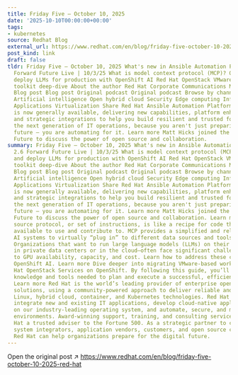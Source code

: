 ```yaml
---
title: Friday Five — October 10, 2025
date: '2025-10-10T00:00:00+00:00'
tags:
- kubernetes
source: Redhat Blog
external_url: https://www.redhat.com/en/blog/friday-five-october-10-2025-red-hat
post_kind: link
draft: false
tldr: Friday Five — October 10, 2025 What's new in Ansible Automation Platform 2.6
  Forward Future Live | 10/3/25 What is model context protocol (MCP)? Optimize and
  deploy LLMs for production with OpenShift AI Red Hat OpenStack VMware Migration
  toolkit deep-dive About the author Red Hat Corporate Communications More like this
  Blog post Blog post Original podcast Original podcast Browse by channel Automation
  Artificial intelligence Open hybrid cloud Security Edge computing Infrastructure
  Applications Virtualization Share Red Hat Ansible Automation Platform (AAP) 2.6
  is now generally available, delivering new capabilities, platform enhancements,
  and strategic integrations to help you build resilient and trusted foundations for
  the next generation of IT operations, because you aren't just preparing for the
  future — you are automating for it. Learn more Matt Hicks joined the hosts of Forward
  Future to discuss the power of open source and collaboration.
summary: Friday Five — October 10, 2025 What's new in Ansible Automation Platform
  2.6 Forward Future Live | 10/3/25 What is model context protocol (MCP)? Optimize
  and deploy LLMs for production with OpenShift AI Red Hat OpenStack VMware Migration
  toolkit deep-dive About the author Red Hat Corporate Communications More like this
  Blog post Blog post Original podcast Original podcast Browse by channel Automation
  Artificial intelligence Open hybrid cloud Security Edge computing Infrastructure
  Applications Virtualization Share Red Hat Ansible Automation Platform (AAP) 2.6
  is now generally available, delivering new capabilities, platform enhancements,
  and strategic integrations to help you build resilient and trusted foundations for
  the next generation of IT operations, because you aren't just preparing for the
  future — you are automating for it. Learn more Matt Hicks joined the hosts of Forward
  Future to discuss the power of open source and collaboration. Learn more An open
  source protocol, or set of instructions, is like a recipe for code that’s freely
  available to use and contribute to. MCP provides a simplified and reliable way for
  AI systems to virtually “plug in” to different data sources and tools. Learn more
  Organizations that want to run large language models (LLMs) on their own infrastructure—whether
  in private data centers or in the cloud—often face significant challenges related
  to GPU availability, capacity, and cost. Learn how to address these challenges with
  OpenShift AI. Learn more Dive deeper into migrating VMware-based workloads to Red
  Hat OpenStack Services on OpenShift. By following this guide, you’ll gain the essential
  knowledge and tools needed to plan and execute a successful, efficient migration.
  Learn more Red Hat is the world’s leading provider of enterprise open source software
  solutions, using a community-powered approach to deliver reliable and high-performing
  Linux, hybrid cloud, container, and Kubernetes technologies. Red Hat helps customers
  integrate new and existing IT applications, develop cloud-native applications, standardize
  on our industry-leading operating system, and automate, secure, and manage complex
  environments. Award-winning support, training, and consulting services make Red
  Hat a trusted adviser to the Fortune 500. As a strategic partner to cloud providers,
  system integrators, application vendors, customers, and open source communities,
  Red Hat can help organizations prepare for the digital future.
---
```

Open the original post ↗ https://www.redhat.com/en/blog/friday-five-october-10-2025-red-hat
